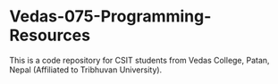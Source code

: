 # Vedas-075-Programming-Resources
This is a code repository for CSIT students from Vedas College, Patan, Nepal (Affiliated to Tribhuvan University). 
